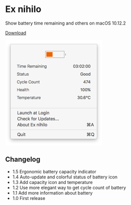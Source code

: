 # Ex nihilo
Show battery time remaining and others on macOS 10.12.2

[Download](https://github.com/Vayn/ex-nihilo/blob/master/ExNihilo_1.5.dmg?raw=true)

![Screenshot][1]

## Changelog

- 1.5 Ergonomic battery capacity indicator
- 1.4 Auto-update and colorful status of battery icon
- 1.3 Add capacity icon and temperature
- 1.2 Use more elegant way to get cycle count of battery
- 1.1 Add more information about battery
- 1.0 First release

[1]: https://github.com/Vayn/ex-nihilo/blob/master/Screenshot.png?raw=true



